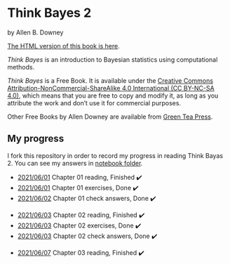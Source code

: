 # Think Bayes 2

by Allen B. Downey

[The HTML version of this book is here](http://allendowney.github.io/ThinkBayes2).

*Think Bayes* is an introduction to Bayesian statistics using computational methods.  

*Think Bayes* is a Free Book. It is available under the [Creative Commons Attribution-NonCommercial-ShareAlike 4.0 International (CC BY-NC-SA 4.0)](https://creativecommons.org/licenses/by-nc-sa/4.0/), which means that you are free to copy and modify it, as long as you attribute the work and don’t use it for commercial purposes.

Other Free Books by Allen Downey are available from [Green Tea Press](https://greenteapress.com/wp/).

## My progress
I fork this repository in order to record my progress in reading Think Bayas 2. You can see my answers in [notebook folder](notebooks).

- [2021/06/01](https://github.com/anvaari/ThinkBayes2/commit/0c95085797b50c9aecff0bf86232875e8ee8dd53) Chapter 01 reading, Finished ✔️
- [2021/06/01](https://github.com/anvaari/ThinkBayes2/commit/0c95085797b50c9aecff0bf86232875e8ee8dd53) Chapter 01 exercises, Done ✔️
- [2021/06/02](https://github.com/anvaari/ThinkBayes2/commit/fab457c083ae0dbe8c77401e318156b5319db545) Chapter 01 check answers, Done ✔️

* [2021/06/03](https://github.com/anvaari/ThinkBayes2/commit/604e637d02a3063fa1eda82202acb62459928022) Chapter 02 reading, Finished ✔️
* [2021/06/03](https://github.com/anvaari/ThinkBayes2/commit/604e637d02a3063fa1eda82202acb62459928022) Chapter 02 exercises, Done ✔️
* [2021/06/03](https://github.com/anvaari/ThinkBayes2/commit/65d7bbcf81163f92621e4a40072cf2378835271b) Chapter 02 check answers, Done ✔️

-  [2021/06/07](https://github.com/anvaari/ThinkBayes2/commit/e4a59a8dade16673c77474ba656a5b734bb4a620) Chapter 03 reading, Finished ✔️